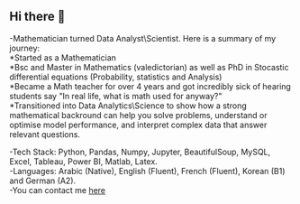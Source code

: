 ## Hi there 👋

-Mathematician turned Data Analyst\Scientist. Here is a summary of my journey:  
*Started as a Mathematician   
*Bsc and Master in Mathematics (valedictorian) as well as PhD in Stocastic differential equations (Probability, statistics and Analysis)  
*Became a Math teacher for over 4 years and got incredibly sick of hearing students say "In real life, what is math used for anyway?"  
*Transitioned into Data Analytics\Science to show how a strong mathematical backround can help you solve problems, understand or optimise model performance, and interpret complex data that answer relevant questions. 

-Tech Stack: Python, Pandas, Numpy, Jupyter, BeautifulSoup, MySQL, Excel, Tableau, Power BI, Matlab, Latex.  
-Languages: Arabic (Native), English (Fluent), French (Fluent), Korean (B1) and German (A2).  
-You can contact me [here](doua.zemouli@gmail.com)  

<!--...
- 🔭 I’m currently working on ...
- 🌱 I’m currently learning ...
- 👯 I’m looking to collaborate on ...
- 🤔 I’m looking for help with ...
- 💬 Ask me about ...
- 📫 How to reach me: ...
- 😄 Pronouns: ...
- ⚡ Fun fact: ...
-Skills: Python, SQL, Statistics
-Future plans:
-->
